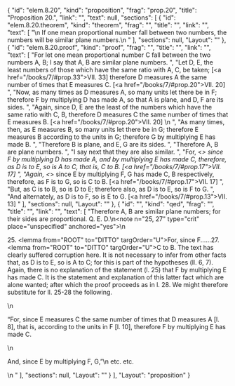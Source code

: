 {
  "id": "elem.8.20",
  "kind": "proposition",
  "frag": "prop.20",
  "title": "Proposition 20.",
  "link": "",
  "text": null,
  "sections": [
    {
      "id": "elem.8.20.theorem",
      "kind": "theorem",
      "frag": "",
      "title": "",
      "link": "",
      "text": [
        "\n       If one mean proportional number fall between two numbers, the numbers will be similar plane numbers.\n      "
      ],
      "sections": null,
      "Layout": ""
    },
    {
      "id": "elem.8.20.proof",
      "kind": "proof",
      "frag": "",
      "title": "",
      "link": "",
      "text": [
        "For let one mean proportional number C fall between the two numbers A, B; I say that A, B are similar plane numbers. ",
        "Let D, E, the least numbers of those which have the same ratio with A, C, be taken; [<a href=\"/books/7/#prop.33\">VII. 33</a>] therefore D measures A the same number of times that E measures C. [<a href=\"/books/7/#prop.20\">VII. 20</a>] ",
        "Now, as many times as D measures A, so many units let there be in F; therefore F by multiplying D has made A, so that A is plane, and D, F are its sides. ",
        "Again, since D, E are the least of the numbers which have the same ratio with C, B, therefore D measures C the same number of times that E measures B. [<a href=\"/books/7/#prop.20\">VII. 20</a>] \n      ",
        "As many times, then, as E measures B, so many units let there be in G; therefore E measures B according to the units in G; therefore G by multiplying E has made B. ",
        "Therefore B is plane, and E, G are its sides. ",
        "Therefore A, B are plane numbers. ",
        "I say next that they are also similar. ",
        "For, &lt;*&gt; since F by multiplying D has made A, and by multiplying E has made C, therefore, as D is to E, so is A to C, that is, C to B. [<a href=\"/books/7/#prop.17\">VII. 17</a>] ",
        "Again, &lt;*&gt; since E by multiplying F, G has made C, B respectively, therefore, as F is to G, so is C to B. [<a href=\"/books/7/#prop.17\">VII. 17</a>] ",
        "But, as C is to B, so is D to E; therefore also, as D is to E, so is F to G. ",
        "And alternately, as D is to F, so is E to G. [<a href=\"/books/7/#prop.13\">VII. 13</a>] "
      ],
      "sections": null,
      "Layout": ""
    },
    {
      "id": "",
      "kind": "qed",
      "frag": "",
      "title": "",
      "link": "",
      "text": [
        "Therefore A, B are similar plane numbers; for their sides are proportional. Q. E. D.\n<note n=\"25, 27\" type=\"crit\" place=\"unspecified\" anchored=\"yes\">\n        <p>25. <lemma from=\"ROOT\" to=\"DITTO\" targOrder=\"U\">For, since F</lemma>......27. <lemma from=\"ROOT\" to=\"DITTO\" targOrder=\"U\">C to B.</lemma> The text has clearly suffered corruption here. It is not necessary to infer from other facts that, as D is to E, so is A to C; for this is part of the hypotheses (ll. 6, 7). Again, there is no explanation of the statement (l. 25) that F by multiplying E has made C. It is the statement and explanation of this latter fact which are alone wanted; after which the proof proceeds as in l. 28. We might therefore substitute for ll. 25-28 the following.</p>\n        <p>“For, since E measures C the same number of times that D measures A [l. 8], that is, according to the units in F [l. 10], therefore F by multiplying E has made C. </p>\n        <p>And, since E by multiplying F, G,”\n etc. etc.</p>\n       </note>"
      ],
      "sections": null,
      "Layout": ""
    }
  ],
  "Layout": "proposition"
}
